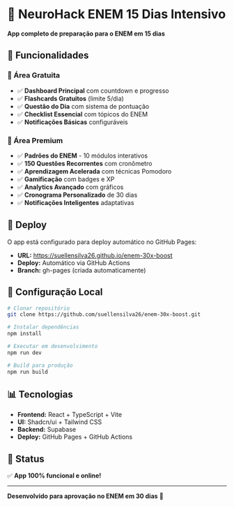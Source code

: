 # 🚀 NeuroHack ENEM 15 Dias Intensivo

**App completo de preparação para o ENEM em 15 dias**

## 🎯 Funcionalidades

### 📱 Área Gratuita
- ✅ **Dashboard Principal** com countdown e progresso
- ✅ **Flashcards Gratuitos** (limite 5/dia)
- ✅ **Questão do Dia** com sistema de pontuação
- ✅ **Checklist Essencial** com tópicos do ENEM
- ✅ **Notificações Básicas** configuráveis

### 💎 Área Premium
- ✅ **Padrões do ENEM** - 10 módulos interativos
- ✅ **150 Questões Recorrentes** com cronômetro
- ✅ **Aprendizagem Acelerada** com técnicas Pomodoro
- ✅ **Gamificação** com badges e XP
- ✅ **Analytics Avançado** com gráficos
- ✅ **Cronograma Personalizado** de 30 dias
- ✅ **Notificações Inteligentes** adaptativas

## 🚀 Deploy

O app está configurado para deploy automático no GitHub Pages:

- **URL:** https://suellensilva26.github.io/enem-30x-boost
- **Deploy:** Automático via GitHub Actions
- **Branch:** gh-pages (criada automaticamente)

## 🔧 Configuração Local

```bash
# Clonar repositório
git clone https://github.com/suellensilva26/enem-30x-boost.git

# Instalar dependências
npm install

# Executar em desenvolvimento
npm run dev

# Build para produção
npm run build
```

## 📊 Tecnologias

- **Frontend:** React + TypeScript + Vite
- **UI:** Shadcn/ui + Tailwind CSS
- **Backend:** Supabase
- **Deploy:** GitHub Pages + GitHub Actions

## 🎉 Status

✅ **App 100% funcional e online!**

---

**Desenvolvido para aprovação no ENEM em 30 dias** 🎯